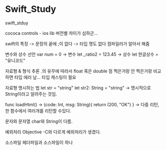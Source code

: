 # Swift_Study
swift_stduy

cococa controls - ios lib 
버전별 차이가 심하군... 

swift의 특징
-> 문장의 끝에 ;이 없다
-> 타입 명도 없다 컴파일러가 알아서 해줌

변수와 상수 선언
var num = 0 -> 변수
let _ratio2 = 123.45 -> 상수
let 한글상수 = "유니코드"

자료형 & 형식 추론
.의 유무에 따라서 float 혹은 double 점 찍은거랑 안 찍은거랑 비교하면 타입 에러 남... 타입 캐스팅이 필요

자료형 명시하는 법
let str = "string"
let str2: String = "string" -> 명시적으로 String이라고 알려주는 것임. 

func loadHtml() -> (code: Int, msg: String){
	return (200, "OK")
}
-> 다중 리턴, 한 함수에서 여러개를 리턴할 수있다. 

문자와 문자열 
char와 String이 다름. 

예외처리
Objective -C와 다르게 예외처리가 생겼다. 

소스파일 
헤더파일과 소스파일이 하나 
